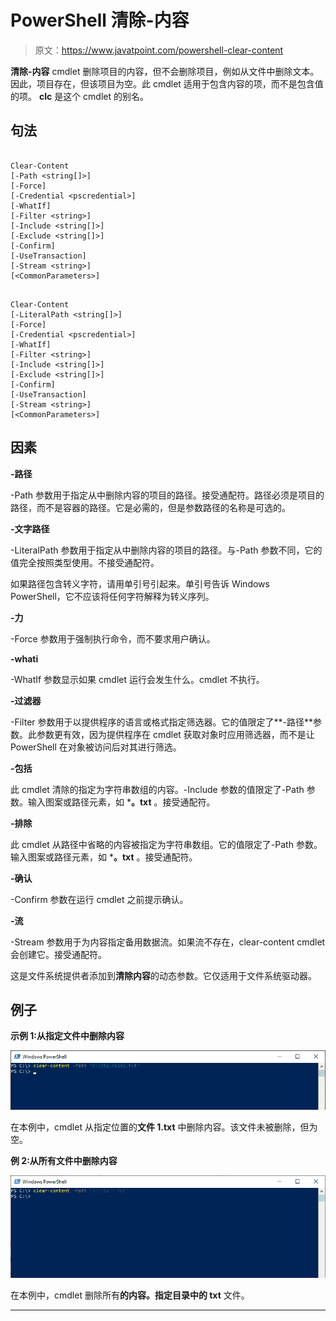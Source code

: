 # PowerShell 清除-内容

> 原文：<https://www.javatpoint.com/powershell-clear-content>

**清除-内容** cmdlet 删除项目的内容，但不会删除项目，例如从文件中删除文本。因此，项目存在，但该项目为空。此 cmdlet 适用于包含内容的项，而不是包含值的项。 **clc** 是这个 cmdlet 的别名。

## 句法

```

Clear-Content 
[-Path <string[]>]
[-Force]
[-Credential <pscredential>] 
[-WhatIf]
[-Filter <string>] 
[-Include <string[]>] 
[-Exclude <string[]>] 
[-Confirm] 
[-UseTransaction] 
[-Stream <string>]  
[<CommonParameters>]

```

```

Clear-Content 
[-LiteralPath <string[]>]
[-Force]
[-Credential <pscredential>] 
[-WhatIf]  
[-Filter <string>] 
[-Include <string[]>] 
[-Exclude <string[]>] 
[-Confirm] 
[-UseTransaction] 
[-Stream <string>] 
[<CommonParameters>]

```

## 因素

**-路径**

-Path 参数用于指定从中删除内容的项目的路径。接受通配符。路径必须是项目的路径，而不是容器的路径。它是必需的，但是参数路径的名称是可选的。

**-文字路径**

-LiteralPath 参数用于指定从中删除内容的项目的路径。与-Path 参数不同，它的值完全按照类型使用。不接受通配符。

如果路径包含转义字符，请用单引号引起来。单引号告诉 Windows PowerShell，它不应该将任何字符解释为转义序列。

**-力**

-Force 参数用于强制执行命令，而不要求用户确认。

**-whati**

-WhatIf 参数显示如果 cmdlet 运行会发生什么。cmdlet 不执行。

**-过滤器**

-Filter 参数用于以提供程序的语言或格式指定筛选器。它的值限定了**-路径**参数。此参数更有效，因为提供程序在 cmdlet 获取对象时应用筛选器，而不是让 PowerShell 在对象被访问后对其进行筛选。

**-包括**

此 cmdlet 清除的指定为字符串数组的内容。-Include 参数的值限定了-Path 参数。输入图案或路径元素，如 ***。txt** 。接受通配符。

**-排除**

此 cmdlet 从路径中省略的内容被指定为字符串数组。它的值限定了-Path 参数。输入图案或路径元素，如 ***。txt** 。接受通配符。

**-确认**

-Confirm 参数在运行 cmdlet 之前提示确认。

**-流**

-Stream 参数用于为内容指定备用数据流。如果流不存在，clear-content cmdlet 会创建它。接受通配符。

这是文件系统提供者添加到**清除内容**的动态参数。它仅适用于文件系统驱动器。

## 例子

**示例 1:从指定文件中删除内容**

![PowerShell Clear-Content](img/6948127910537b7d4ed88f02d2d5498d.png)

在本例中，cmdlet 从指定位置的**文件 1.txt** 中删除内容。该文件未被删除，但为空。

**例 2:从所有文件中删除内容**

![PowerShell Clear-Content](img/91dcf3bd9116bcdebff9838f0a7b29d4.png)

在本例中，cmdlet 删除所有**的内容。指定目录中的 txt** 文件。

* * *